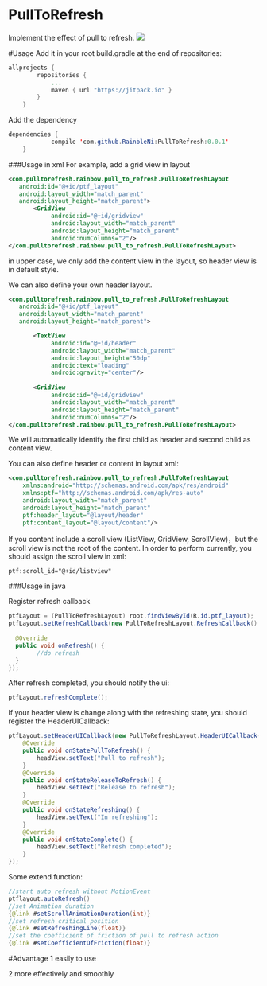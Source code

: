 # PullToRefresh
Implement the effect of pull to refresh.
[![](https://jitpack.io/v/RainbleNi/PullToRefresh.svg)](https://jitpack.io/#RainbleNi/PullToRefresh)

#Usage
 Add it in your root build.gradle at the end of repositories:
```java
allprojects {
		repositories {
			...
			maven { url "https://jitpack.io" }
		}
	}
```
Add the dependency
```java
dependencies {
	        compile 'com.github.RainbleNi:PullToRefresh:0.0.1'
	}
```

###Usage in xml
For example, add a grid view in layout
```xml
<com.pulltorefresh.rainbow.pull_to_refresh.PullToRefreshLayout    
   android:id="@+id/ptf_layout"    
   android:layout_width="match_parent"
   android:layout_height="match_parent">    
       <GridView        
            android:id="@+id/gridview"        
            android:layout_width="match_parent"
            android:layout_height="match_parent"        
            android:numColumns="2"/>
</com.pulltorefresh.rainbow.pull_to_refresh.PullToRefreshLayout>
```
in upper case, we only add the content view in the layout, so header view is in default style.

We can also define your own header layout.
```xml
<com.pulltorefresh.rainbow.pull_to_refresh.PullToRefreshLayout    
   android:id="@+id/ptf_layout"    
   android:layout_width="match_parent"
   android:layout_height="match_parent">

       <TextView    
            android:id="@+id/header"    
            android:layout_width="match_parent"   
            android:layout_height="50dp" 
            android:text="loading"   
            android:gravity="center"/>
    
       <GridView        
            android:id="@+id/gridview"        
            android:layout_width="match_parent"
            android:layout_height="match_parent"        
            android:numColumns="2"/>
</com.pulltorefresh.rainbow.pull_to_refresh.PullToRefreshLayout>
```
We will automatically identify the first child as header and second child as content view.

You can also define header or content in layout xml:
```xml
<com.pulltorefresh.rainbow.pull_to_refresh.PullToRefreshLayout    
    xmlns:android="http://schemas.android.com/apk/res/android"    
    xmlns:ptf="http://schemas.android.com/apk/res-auto"    
    android:layout_width="match_parent"    
    android:layout_height="match_parent"    
    ptf:header_layout="@layout/header"    
    ptf:content_layout="@layout/content"/>
```

If you content include a scroll view (ListView, GridView, ScrollView)，but the scroll view is not the root of the content. In order to perform currently, you should assign the scroll view in xml:
```xml
ptf:scroll_id="@+id/listview"
```

###Usage in java

Register refresh callback
```java
ptfLayout = (PullToRefreshLayout) root.findViewById(R.id.ptf_layout);
ptfLayout.setRefreshCallback(new PullToRefreshLayout.RefreshCallback() {  
  
  @Override    
  public void onRefresh() {
        //do refresh
  }
});
```
After refresh completed, you should notify the ui:
```java
ptfLayout.refreshComplete();
```

If your header view is change along with the refreshing state, you should register the HeaderUICallback:
```java
ptfLayout.setHeaderUICallback(new PullToRefreshLayout.HeaderUICallback() {    
    @Override
    public void onStatePullToRefresh() {
        headView.setText("Pull to refresh");    
    }   
    @Override
    public void onStateReleaseToRefresh() {
        headView.setText("Release to refresh");
    }
    @Override
    public void onStateRefreshing() {
        headView.setText("In refreshing");
    }
    @Override
    public void onStateComplete() {
        headView.setText("Refresh completed");
    }
});
```

Some extend function:
 ```java
//start auto refresh without MotionEvent
ptflayout.autoRefresh()
//set Animation duration
 {@link #setScrollAnimationDuration(int)}
//set refresh critical position
 {@link #setRefreshingLine(float)}
//set the coefficient of friction of pull to refresh action
 {@link #setCoefficientOfFriction(float)}
```

#Advantage
1 easily to use

2 more effectively and smoothly
